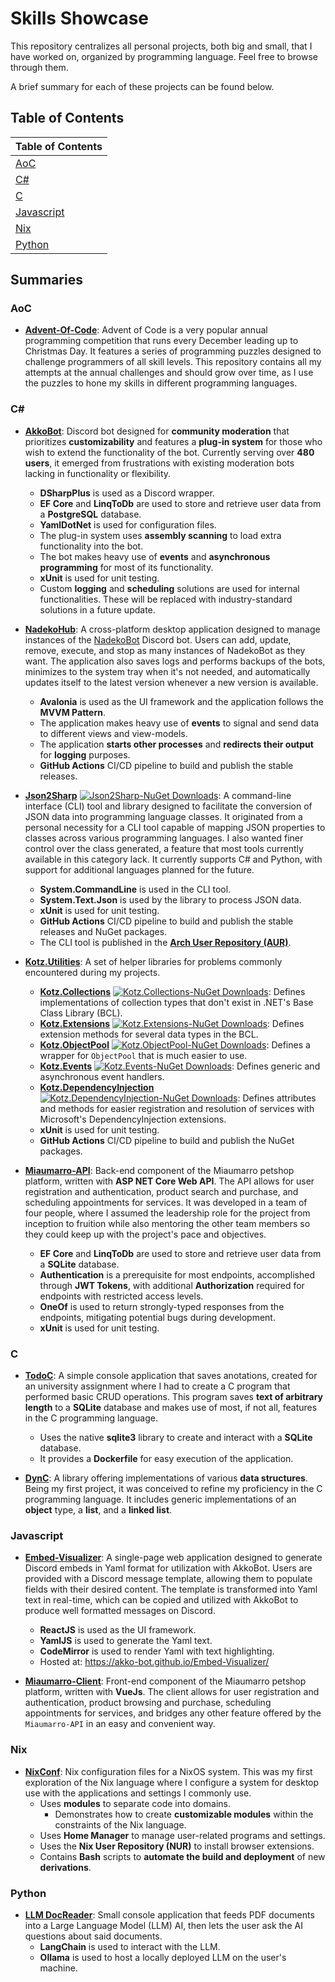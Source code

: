 # Skills Showcase

This repository centralizes all personal projects, both big and small, that I have worked on, organized by programming language. Feel free to browse through them.

A brief summary for each of these projects can be found below.

## Table of Contents

| Table of Contents         |
|:--------------------------|
| [AoC](#AoC)               |
| [C#](#C#)                 |
| [C](#C)                   |
| [Javascript](#Javascript) |
| [Nix](#Nix)               |
| [Python](#Python)         |

## Summaries

### AoC

- **[Advent-Of-Code]**: Advent of Code is a very popular annual programming competition that runs every December leading up to Christmas Day. It features a series of programming puzzles designed to challenge programmers of all skill levels. This repository contains all my attempts at the annual challenges and should grow over time, as I use the puzzles to hone my skills in different programming languages.

### C#

- **[AkkoBot]**: Discord bot designed for **community moderation** that prioritizes **customizability** and features a **plug-in system** for those who wish to extend the functionality of the bot. Currently serving over **480 users**, it emerged from frustrations with existing moderation bots lacking in functionality or flexibility.
    - **DSharpPlus** is used as a Discord wrapper.
    - **EF Core** and **LinqToDb** are used to store and retrieve user data from a **PostgreSQL** database.
    - **YamlDotNet** is used for configuration files.
    - The plug-in system uses **assembly scanning** to load extra functionality into the bot.
    - The bot makes heavy use of **events** and **asynchronous programming** for most of its functionality.
    - **xUnit** is used for unit testing.
    - Custom **logging** and **scheduling** solutions are used for internal functionalities. These will be replaced with industry-standard solutions in a future update.

- **[NadekoHub]**: A cross-platform desktop application designed to manage instances of the [NadekoBot](https://nadeko.bot/) Discord bot. Users can add, update, remove, execute, and stop as many instances of NadekoBot as they want. The application also saves logs and performs backups of the bots, minimizes to the system tray when it's not needed, and automatically updates itself to the latest version whenever a new version is available.
    - **Avalonia** is used as the UI framework and the application follows the **MVVM Pattern**.
    - The application makes heavy use of **events** to signal and send data to different views and view-models.
    - The application **starts other processes** and **redirects their output** for **logging** purposes.
    - **GitHub Actions** CI/CD pipeline to build and publish the stable releases.

- **[Json2Sharp]** [![Json2Sharp-NuGet Downloads][Json2Sharp-Nuget-Downloads]][Json2Sharp-Nuget-Url]: A command-line interface (CLI) tool and library designed to facilitate the conversion of JSON data into programming language classes. It originated from a personal necessity for a CLI tool capable of mapping JSON properties to classes across various programming languages. I also wanted finer control over the class generated, a feature that most tools currently available in this category lack. It currently supports C# and Python, with support for additional languages planned for the future.
    - **System.CommandLine** is used in the CLI tool.
    - **System.Text.Json** is used by the library to process JSON data.
    - **xUnit** is used for unit testing.
    - **GitHub Actions** CI/CD pipeline to build and publish the stable releases and NuGet packages.
    - The CLI tool is published in the **[Arch User Repository (AUR)](https://aur.archlinux.org/packages/json2sharp-bin)**.

- **[Kotz.Utilities]**: A set of helper libraries for problems commonly encountered during my projects.
    - **[Kotz.Collections]** [![Kotz.Collections-NuGet Downloads][Kotz.Collections-Nuget-Downloads]][Kotz.Collections-Nuget-Url]: Defines implementations of collection types that don't exist in .NET's Base Class Library (BCL).
    - **[Kotz.Extensions]** [![Kotz.Extensions-NuGet Downloads][Kotz.Extensions-Nuget-Downloads]][Kotz.Extensions-Nuget-Url]: Defines extension methods for several data types in the BCL.
    - **[Kotz.ObjectPool]** [![Kotz.ObjectPool-NuGet Downloads][Kotz.ObjectPool-Nuget-Downloads]][Kotz.ObjectPool-Nuget-Url]: Defines a wrapper for `ObjectPool` that is much easier to use.
    - **[Kotz.Events]** [![Kotz.Events-NuGet Downloads][Kotz.Events-Nuget-Downloads]][Kotz.Events-Nuget-Url]: Defines generic and asynchronous event handlers.
    - **[Kotz.DependencyInjection]** [![Kotz.DependencyInjection-NuGet Downloads][Kotz.DependencyInjection-Nuget-Downloads]][Kotz.DependencyInjection-Nuget-Url]: Defines attributes and methods for easier registration and resolution of services with Microsoft's DependencyInjection extensions.
    - **xUnit** is used for unit testing.
    - **GitHub Actions** CI/CD pipeline to build and publish the NuGet packages.

- **[Miaumarro-API]**: Back-end component of the Miaumarro petshop platform, written with **ASP NET Core Web API**. The API allows for user registration and authentication, product search and purchase, and scheduling appointments for services. It was developed in a team of four people, where I assumed the leadership role for the project from inception to fruition while also mentoring the other team members so they could keep up with the project's pace and objectives.
    - **EF Core** and **LinqToDb** are used to store and retrieve user data from a **SQLite** database.
    - **Authentication** is a prerequisite for most endpoints, accomplished through **JWT Tokens**, with additional **Authorization** required for endpoints with restricted access levels.
    - **OneOf** is used to return strongly-typed responses from the endpoints, mitigating potential bugs during development.
    - **xUnit** is used for unit testing.

### C

- **[TodoC]**: A simple console application that saves anotations, created for an university assignment where I had to create a C program that performed basic CRUD operations. This program saves **text of arbitrary length** to a **SQLite** database and makes use of most, if not all, features in the C programming language.
    - Uses the native **sqlite3** library to create and interact with a **SQLite** database.
    - It provides a **Dockerfile** for easy execution of the application.

- **[DynC]**: A library offering implementations of various **data structures**. Being my first project, it was conceived to refine my proficiency in the C programming language. It includes generic implementations of an **object** type, a **list**, and a **linked list**.

### Javascript

- **[Embed-Visualizer]**: A single-page web application designed to generate Discord embeds in Yaml format for utilization with AkkoBot. Users are provided with a Discord message template, allowing them to populate fields with their desired content. The template is transformed into Yaml text in real-time, which can be copied and utilized with AkkoBot to produce well formatted messages on Discord.
    - **ReactJS** is used as the UI framework.
    - **YamlJS** is used to generate the Yaml text.
    - **CodeMirror** is used to render Yaml with text highlighting.
    - Hosted at: https://akko-bot.github.io/Embed-Visualizer/

- **[Miaumarro-Client]**: Front-end component of the Miaumarro petshop platform, written with **VueJs**. The client allows for user registration and authentication, product browsing and purchase, scheduling appointments for services, and bridges any other feature offered by the `Miaumarro-API` in an easy and convenient way.

### Nix

- **[NixConf]**: Nix configuration files for a NixOS system. This was my first exploration of the Nix language where I configure a system for desktop use with the applications and settings I commonly use.
    - Uses **modules** to separate code into domains.
        - Demonstrates how to create **customizable modules** within the constraints of the Nix language.
    - Uses **Home Manager** to manage user-related programs and settings.
    - Uses the **Nix User Repository (NUR)** to install browser extensions.
    - Contains **Bash** scripts to **automate the build and deployment** of new **derivations**.

### Python

- **[LLM DocReader]**: Small console application that feeds PDF documents into a Large Language Model (LLM) AI, then lets the user ask the AI questions about said documents.
    - **LangChain** is used to interact with the LLM.
    - **Ollama** is used to host a locally deployed LLM on the user's machine.

[Advent-Of-Code]: https://github.com/Kaoticz/Advent-Of-Code
[AkkoBot]: https://github.com/Akko-Bot/AkkoBot
[Json2Sharp]: https://github.com/Kaoticz/Json2Sharp
[Kotz.Utilities]: https://github.com/Kaoticz/Kotz.Utilities
[Kotz.Collections]: https://github.com/Kaoticz/Kotz.Utilities/Kotz.Collections
[Kotz.Extensions]: https://github.com/Kaoticz/Kotz.Utilities/Kotz.Extensions
[Kotz.ObjectPool]: https://github.com/Kaoticz/Kotz.Utilities/Kotz.ObjectPool
[Kotz.Events]: https://github.com/Kaoticz/Kotz.Utilities/Kotz.Events
[Kotz.DependencyInjection]: https://github.com/Kaoticz/Kotz.Utilities/Kotz.DependencyInjection
[Miaumarro-API]: https://github.com/Miaumarro/Miaumarro-API
[NadekoHub]: https://github.com/Kaoticz/NadekoHub
[TodoC]: https://github.com/Kaoticz/TodoC
[DynC]: https://github.com/Kaoticz/DynC
[Embed-Visualizer]: https://github.com/Akko-Bot/Embed-Visualizer
[Miaumarro-Client]: https://github.com/Miaumarro/Miaumarro-Client
[NixConf]: https://github.com/Kaoticz/NixConf
[LLM DocReader]: ./Python/LLM%20DocReader

[Json2Sharp-Nuget-Downloads]: https://img.shields.io/nuget/dt/Json2Sharp?color=00aa00
[Json2Sharp-Nuget-Url]: https://www.nuget.org/packages/Json2Sharp
[Kotz.Collections-Nuget-Downloads]: https://img.shields.io/nuget/dt/Kotz.Collections?color=00aa00
[Kotz.Collections-Nuget-Url]: https://www.nuget.org/packages/Kotz.Collections
[Kotz.Extensions-Nuget-Downloads]: https://img.shields.io/nuget/dt/Kotz.Extensions?color=00aa00
[Kotz.Extensions-Nuget-Url]: https://www.nuget.org/packages/Kotz.Extensions
[Kotz.ObjectPool-Nuget-Downloads]: https://img.shields.io/nuget/dt/Kotz.ObjectPool?color=00aa00
[Kotz.ObjectPool-Nuget-Url]: https://www.nuget.org/packages/Kotz.ObjectPool
[Kotz.Events-Nuget-Downloads]: https://img.shields.io/nuget/dt/Kotz.Events?color=00aa00
[Kotz.Events-Nuget-Url]: https://www.nuget.org/packages/Kotz.Events
[Kotz.DependencyInjection-Nuget-Downloads]: https://img.shields.io/nuget/dt/Kotz.DependencyInjection?color=00aa00
[Kotz.DependencyInjection-Nuget-Url]: https://www.nuget.org/packages/Kotz.DependencyInjection